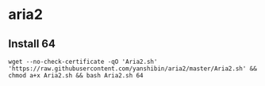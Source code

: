 # aria2
## Install 64
```wget --no-check-certificate -qO 'Aria2.sh' 'https://raw.githubusercontent.com/yanshibin/aria2/master/Aria2.sh' && chmod a+x Aria2.sh && bash Aria2.sh 64```
